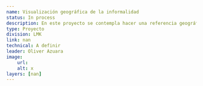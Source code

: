```yaml
---
name: Visualización geográfica de la informalidad
status: In process
description: En este proyecto se contempla hacer una referencia geográfica de la ubicación de empleos (formales e informales) de las principales ciudades de América Latina que cuente con datos georreferenciados.  
type: Proyecto
division: LMK
link: nan
technical: A definir
leader: Oliver Azuara
image: 
    url: 
    alt: x
layers: [nan]
---
```

    
